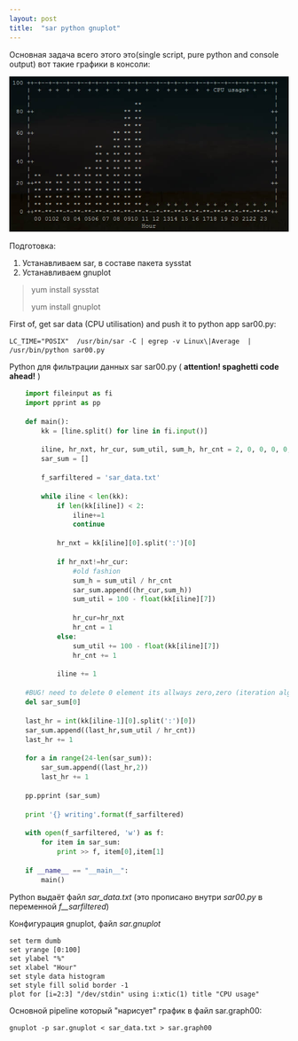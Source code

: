 ```yaml
---
layout: post
title:  "sar python gnuplot"
---
```


Основная задача всего этого это(single script, pure python and console output) вот такие графики в консоли:

![SAR-PYTHON-GNUPLOT][sar-py]

[sar-py]: https://github.com/joingig/joingig.github.io/blob/master/images/sar-py-00.jpg "SAR PYTHON GNUPLOT"

Подготовка:

1. Устанавливаем sar, в составе пакета sysstat
1. Устанавливаем gnuplot

> yum install sysstat
>
> yum install gnuplot
        

First of, get sar data (CPU utilisation) and push it to python app sar00.py:

    LC_TIME="POSIX"  /usr/bin/sar -C | egrep -v Linux\|Average  | /usr/bin/python sar00.py

Python для фильтрации данных sar sar00.py ( **attention! spaghetti code ahead!** )


```python
	import fileinput as fi
	import pprint as pp

	def main():
    	kk = [line.split() for line in fi.input()]

    	iline, hr_nxt, hr_cur, sum_util, sum_h, hr_cnt = 2, 0, 0, 0, 0, 1;
    	sar_sum = []

    	f_sarfiltered = 'sar_data.txt'

    	while iline < len(kk):
        	if len(kk[iline]) < 2:
           	 	iline+=1
            	continue

        	hr_nxt = kk[iline][0].split(':')[0]

        	if hr_nxt!=hr_cur:
            	#old fashion
            	sum_h = sum_util / hr_cnt
            	sar_sum.append((hr_cur,sum_h))
            	sum_util = 100 - float(kk[iline][7])

            	hr_cur=hr_nxt
            	hr_cnt = 1
        	else:
            	sum_util += 100 - float(kk[iline][7])
           		hr_cnt += 1

       	 	iline += 1

    #BUG! need to delete 0 element its allways zero,zero (iteration algo error)
    del sar_sum[0]
    
    last_hr = int(kk[iline-1][0].split(':')[0])
    sar_sum.append((last_hr,sum_util / hr_cnt))
    last_hr += 1

    for a in range(24-len(sar_sum)):
        sar_sum.append((last_hr,2))
        last_hr += 1

    pp.pprint (sar_sum)

    print '{} writing'.format(f_sarfiltered)

    with open(f_sarfiltered, 'w') as f:
        for item in sar_sum:
            print >> f, item[0],item[1]

	if __name__ == "__main__":
    	main()
```
   
   

Python выдаёт файл *sar_data.txt* (это прописано внутри *sar00.py* в переменной *f__sarfiltered*)

Конфигурация gnuplot, файл *sar.gnuplot*

    set term dumb
    set yrange [0:100]
    set ylabel "%"
    set xlabel "Hour"
    set style data histogram
    set style fill solid border -1
    plot for [i=2:3] "/dev/stdin" using i:xtic(1) title "CPU usage"

Основной pipeline который "нарисует" график в файл sar.graph00:

    gnuplot -p sar.gnuplot < sar_data.txt > sar.graph00
